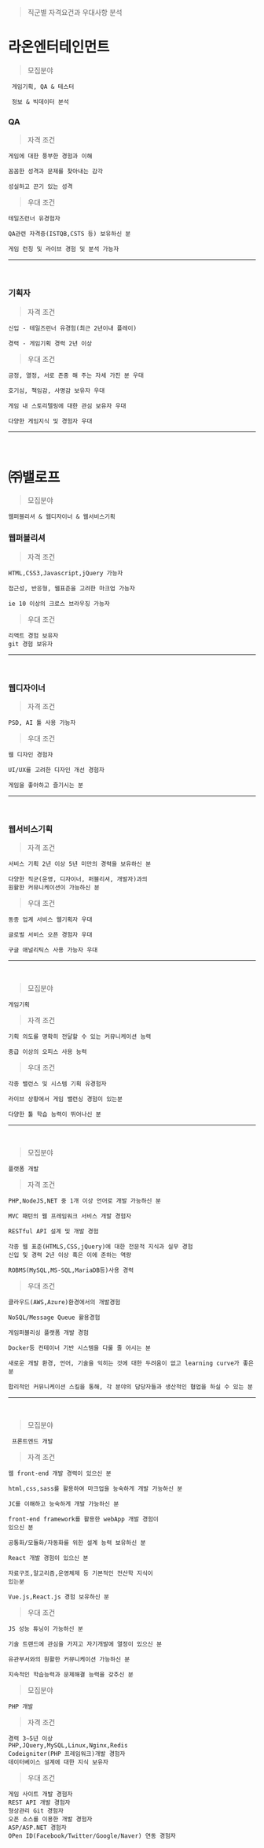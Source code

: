 > 직군별 자격요건과 우대사항 분석

# 라온엔터테인먼트
>모집분야

```
 게임기획, QA & 테스터 
 
 정보 & 빅데이터 분석
```
### QA 
> 자격 조건

```
게임에 대한 풍부한 경험과 이해

꼼꼼한 성격과 문제를 찾아내는 감각

성실하고 끈기 있는 성격
```
> 우대 조건
```
테일즈런너 유경험자

QA관련 자격증(ISTQB,CSTS 등) 보유하신 분

게임 런칭 및 라이브 경험 및 분석 가능자
```

____
<br>

### 기획자
>자격 조건
```
신입 - 테일즈런너 유경험(최근 2년이내 플레이)

경력 - 게임기획 경력 2년 이상
```
>우대 조건
```
긍정, 열정, 서로 존중 해 주는 자세 가진 분 우대

호기심, 책임감, 사명감 보유자 우대

게임 내 스토리텔링에 대한 관심 보유자 우대

다양한 게임지식 및 경험자 우대
```

___
<br>

# ㈜밸로프

>모집분야

```
웹퍼블리셔 & 웹디자이너 & 웹서비스기획
```

### 웹퍼블리셔
>자격 조건
```
HTML,CSS3,Javascript,jQuery 가능자

접근성, 반응형, 웹표준을 고려한 마크업 가능자

ie 10 이상의 크로스 브라우징 가능자
```

>우대 조건
```
리액트 경험 보유자
git 경험 보유자
```

___
<br>

### 웹디자이너

>자격 조건
```
PSD, AI 툴 사용 가능자
```
>우대 조건
```
웹 디자인 경험자

UI/UX를 고려한 디자인 개선 경험자

게임을 좋아하고 즐기시는 분
```

___
<br>

### 웹서비스기획

>자격 조건
```
서비스 기획 2년 이상 5년 미만의 경력을 보유하신 분

다양한 직군(운영, 디자이너, 퍼블리셔, 개발자)과의 
원활한 커뮤니케이션이 가능하신 분
```

>우대 조건
```
동종 업계 서비스 웹기획자 우대

글로벌 서비스 오픈 경험자 우대

구글 애널리틱스 사용 가능자 우대
```
___
<br>

>모집분야
```
게임기획
```
>자격 조건
```
기획 의도를 명확히 전달할 수 있는 커뮤니케이션 능력

중급 이상의 오피스 사용 능력
```
>우대 조건
```
각종 밸런스 및 시스템 기획 유경험자

라이브 상황에서 게임 밸런싱 경험이 있는분

다양한 툴 학습 능력이 뛰어나신 분
```
___
<br>

>모집분야
```
플랫폼 개발
```
>자격 조건
```
PHP,NodeJS,NET 중 1개 이상 언어로 개발 가능하신 분

MVC 패턴의 웹 프레임워크 서비스 개발 경험자

RESTful API 설계 및 개발 경험

각종 웹 표준(HTMLS,CSS,jQuery)에 대한 전문적 지식과 실무 경험
신입 및 경력 2년 이상 혹은 이에 준하는 역량

ROBMS(MySQL,MS-SQL,MariaDB등)사용 경력
```

>우대 조건
```
클라우드(AWS,Azure)환경에서의 개발경험

NoSQL/Message Queue 활용경험

게임퍼블리싱 플랫폼 개발 경험

Docker등 컨테이너 기반 시스템을 다룰 줄 아시는 분

새로운 개발 환경, 언어, 기술을 익히는 것에 대한 두려움이 없고 learning curve가 좋은 분

합리적인 커뮤니케이션 스킬을 통해, 각 분야의 담당자들과 생산적인 협업을 하실 수 있는 분
```

___
<br>

>모집분야
```
 프론트엔드 개발
 ```
 >자격 조건
 ```
 웹 front-end 개발 경력이 있으신 분

 html,css,sass를 활용하여 마크업을 능숙하게 개발 가능하신 분
 
 JC를 이해하고 능숙하게 개발 가능하신 분
 
 front-end framework를 활용한 webApp 개발 경험이 
 있으신 분
 
 공통화/모듈화/자동화를 위한 설계 능력 보유하신 분
 
 React 개발 경험이 있으신 분
 
 자료구조,알고리즘,운영체제 등 기본적인 전산학 지식이 
 있는분
 
 Vue.js,React.js 경험 보유하신 분
 ```
 >우대 조건
 ```
 JS 성능 튜닝이 가능하신 분
 
 기술 트랜드에 관심을 가지고 자기개발에 열정이 있으신 분
 
 유관부서와의 원활한 커뮤니케이션 가능하신 분
 
 지속적인 학습능력과 문제해결 능력을 갖추신 분
 ```
>모집분야
```
PHP 개발
```
>자격 조건
```
경력 3~5년 이상
PHP,JQuery,MySQL,Linux,Nginx,Redis
Codeigniter(PHP 프레임워크)개발 경험자
데이터베이스 설계에 대한 지식 보유자
```
>우대 조건
```
게임 사이트 개발 경험자
REST API 개발 경험자
형상관리 Git 경험자
오픈 소스를 이용한 개발 경험자
ASP/ASP.NET 경험자
OPen ID(Facebook/Twitter/Google/Naver) 연동 경험자